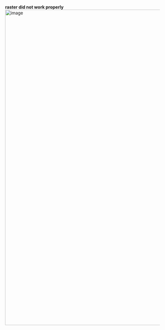 **raster did not work properly**<img width="1918" height="1028" alt="image" src="https://github.com/user-attachments/assets/94d82ee9-a80d-4a2b-b685-353859a19e8e" />
